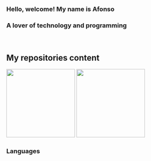 ### Hello, welcome! My name is Afonso 
### A lover of technology and programming
<br>

## My repositories content
<div>
  <img height="180em" src="https://github-readme-stats.vercel.app/api?username=Afonzer&show_icons=true&theme=tokyonight&include_all_commits=true&count_private=true"/>
  <img height="180em" src="https://github-readme-stats.vercel.app/api/top-langs/?username=Afonzer&layout=compact&theme=tokyonight"/>
</div>



### Languages 
<div style="display: inline_block"> 
<img align="center" alt="" src="https://img.shields.io/badge/Java-ED8B00?style=for-the-badge&logo=java&logoColor=white"/>
<img align="center" alt="" src="https://img.shields.io/badge/MySQL-00000F?style=for-the-badge&logo=mysql&logoColor=white"/>
<img align="center" alt="" src="https://img.shields.io/badge/PHP-777BB4?style=for-the-badge&logo=php&logoColor=white"/>
<img align="center" alt="" src="https://img.shields.io/badge/Python-3776AB?style=for-the-badge&logo=python&logoColor=white"/>

  
</div>


